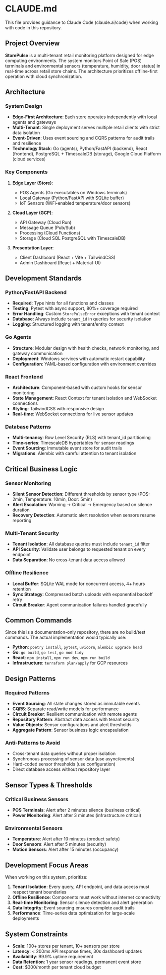 # CLAUDE.md

This file provides guidance to Claude Code (claude.ai/code) when working with code in this repository.

## Project Overview

**StorePulse** is a multi-tenant retail monitoring platform designed for edge computing environments. The system monitors Point of Sale (POS) terminals and environmental sensors (temperature, humidity, door status) in real-time across retail store chains. The architecture prioritizes offline-first operation with cloud synchronization.

## Architecture

### System Design
- **Edge-First Architecture**: Each store operates independently with local agents and gateways
- **Multi-Tenant**: Single deployment serves multiple retail clients with strict data isolation
- **Event-Driven**: Uses event sourcing and CQRS patterns for audit trails and resilience
- **Technology Stack**: Go (agents), Python/FastAPI (backend), React (frontend), PostgreSQL + TimescaleDB (storage), Google Cloud Platform (cloud services)

### Key Components
1. **Edge Layer (Store)**:
   - POS Agents (Go executables on Windows terminals)
   - Local Gateway (Python/FastAPI with SQLite buffer)
   - IoT Sensors (WiFi-enabled temperature/door sensors)

2. **Cloud Layer (GCP)**:
   - API Gateway (Cloud Run)
   - Message Queue (Pub/Sub)
   - Processing (Cloud Functions)
   - Storage (Cloud SQL PostgreSQL with TimescaleDB)

3. **Presentation Layer**:
   - Client Dashboard (React + Vite + TailwindCSS)
   - Admin Dashboard (React + Material-UI)

## Development Standards

### Python/FastAPI Backend
- **Required**: Type hints for all functions and classes
- **Testing**: Pytest with async support, 80%+ coverage required
- **Error Handling**: Custom `StorePulseError` exceptions with tenant context
- **Database**: Always include `tenant_id` in queries for security isolation
- **Logging**: Structured logging with tenant/entity context

### Go Agents
- **Structure**: Modular design with health checks, network monitoring, and gateway communication
- **Deployment**: Windows services with automatic restart capability
- **Configuration**: YAML-based configuration with environment overrides

### React Frontend
- **Architecture**: Component-based with custom hooks for sensor monitoring
- **State Management**: React Context for tenant isolation and WebSocket connections
- **Styling**: TailwindCSS with responsive design
- **Real-time**: WebSocket connections for live sensor updates

### Database Patterns
- **Multi-tenancy**: Row Level Security (RLS) with tenant_id partitioning
- **Time-series**: TimescaleDB hypertables for sensor readings
- **Event Sourcing**: Immutable event store for audit trails
- **Migrations**: Alembic with careful attention to tenant isolation

## Critical Business Logic

### Sensor Monitoring
- **Silent Sensor Detection**: Different thresholds by sensor type (POS: 2min, Temperature: 10min, Door: 5min)
- **Alert Escalation**: Warning → Critical → Emergency based on silence duration
- **Recovery Detection**: Automatic alert resolution when sensors resume reporting

### Multi-Tenant Security
- **Tenant Isolation**: All database queries must include `tenant_id` filter
- **API Security**: Validate user belongs to requested tenant on every endpoint
- **Data Separation**: No cross-tenant data access allowed

### Offline Resilience
- **Local Buffer**: SQLite WAL mode for concurrent access, 4+ hours retention
- **Sync Strategy**: Compressed batch uploads with exponential backoff retry
- **Circuit Breaker**: Agent communication failures handled gracefully

## Common Commands

Since this is a documentation-only repository, there are no build/test commands. The actual implementation would typically use:

- **Python**: `poetry install`, `pytest`, `uvicorn`, `alembic upgrade head`
- **Go**: `go build`, `go test`, `go mod tidy`
- **React**: `npm install`, `npm run dev`, `npm run build`
- **Infrastructure**: `terraform plan/apply` for GCP resources

## Design Patterns

### Required Patterns
- **Event Sourcing**: All state changes stored as immutable events
- **CQRS**: Separate read/write models for performance
- **Circuit Breaker**: Resilient communication with remote agents
- **Repository Pattern**: Abstract data access with tenant security
- **Value Objects**: Sensor configurations and alert thresholds
- **Aggregate Pattern**: Sensor business logic encapsulation

### Anti-Patterns to Avoid
- Cross-tenant data queries without proper isolation
- Synchronous processing of sensor data (use async/events)
- Hard-coded sensor thresholds (use configuration)
- Direct database access without repository layer

## Sensor Types & Thresholds

### Critical Business Sensors
- **POS Terminals**: Alert after 2 minutes silence (business critical)
- **Power Monitoring**: Alert after 3 minutes (infrastructure critical)

### Environmental Sensors
- **Temperature**: Alert after 10 minutes (product safety)
- **Door Sensors**: Alert after 5 minutes (security)
- **Motion Sensors**: Alert after 15 minutes (occupancy)

## Development Focus Areas

When working on this system, prioritize:

1. **Tenant Isolation**: Every query, API endpoint, and data access must respect tenant boundaries
2. **Offline Resilience**: Components must work without internet connectivity
3. **Real-time Monitoring**: Sensor silence detection and alert generation
4. **Data Integrity**: Event sourcing ensures complete audit trails
5. **Performance**: Time-series data optimization for large-scale deployments

## System Constraints

- **Scale**: 100+ stores per tenant, 10+ sensors per store
- **Latency**: < 200ms API response times, 30s dashboard updates
- **Availability**: 99.9% uptime requirement
- **Data Retention**: 1 year sensor readings, permanent event store
- **Cost**: $300/month per tenant cloud budget
